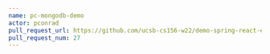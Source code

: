 ```yaml
---
name: pc-mongodb-demo
actor: pconrad
pull_request_url: https://github.com/ucsb-cs156-w22/demo-spring-react-example-v2/pull/27
pull_request_num: 27
---
```

